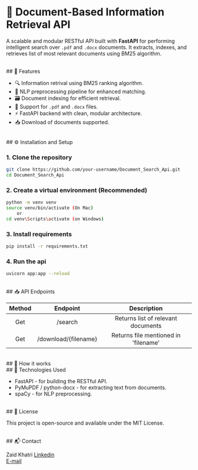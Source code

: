 
# 📄 Document-Based Information Retrieval API

A scalable and modular RESTful API built with **FastAPI** for performing intelligent search over `.pdf` and `.docx` documents. It extracts, indexes, and retrieves list of most relevant documents using BM25 algorithm.

<br>
## 🚀 Features

- 🔍 Information retrival using BM25 ranking algorithm.  
- 🧠 NLP preprocessing pipeline for enhanced matching.  
- 🗃️ Document indexing for efficient retrieval.  
- 📁 Support for `.pdf` and `.docx` files.  
- ⚡ FastAPI backend with clean, modular architecture.
- 📥 Download of documents supported.

<br>
## ⚙️ Installation and Setup

### 1. Clone the repository

```bash
git clone https://github.com/your-username/Document_Search_Api.git
cd Document_Search_Api
```

### 2. Create a virtual environment (Recommended)

```bash
python -m venv venv
source venv/bin/activate (On Mac)
    or
cd venv\Scripts\activate (on Windows)
```

### 3. Install requirements

```bash
pip install -r requirements.txt
```

### 4. Run the api

```bash
uvicorn app:app --reload
```

<br>
## 📥 API Endpoints

| Method              | Endpoint | Description |
| :----------------: | :------: | :----: |
| Get        |   /search   | Returns list of relevant documents |
| Get           |   /download/{filename}  | Returns file mentioned in 'filename' |

<br>
## 🧠 How it works 


<br>
## 📌 Technologies Used

- FastAPI - for building the RESTful API.
- PyMuPDF / python-docx - for extracting text from documents.
-  spaCy - for NLP preprocessing.

<br>
## 📄 License

This project is open-source and available under the MIT License.

<br>
## 📬 Contact

Zaid Khatri
[Linkedin](https://www.linkedin.com/in/zaid-khatri-dev/)<br>
[E-mail](zaidkhatri.work@gmail.com)